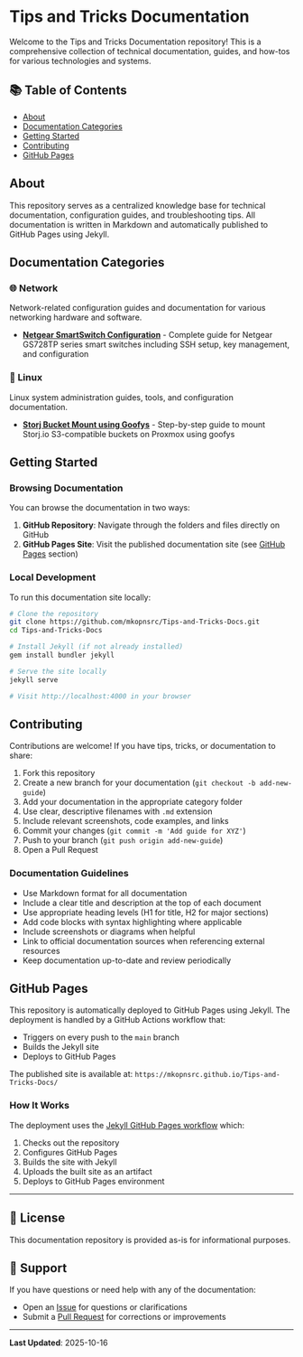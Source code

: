 # Tips and Tricks Documentation

Welcome to the Tips and Tricks Documentation repository! This is a comprehensive collection of technical documentation, guides, and how-tos for various technologies and systems.

## 📚 Table of Contents

- [About](#about)
- [Documentation Categories](#documentation-categories)
- [Getting Started](#getting-started)
- [Contributing](#contributing)
- [GitHub Pages](#github-pages)

## About

This repository serves as a centralized knowledge base for technical documentation, configuration guides, and troubleshooting tips. All documentation is written in Markdown and automatically published to GitHub Pages using Jekyll.

## Documentation Categories

### 🌐 Network

Network-related configuration guides and documentation for various networking hardware and software.

- **[Netgear SmartSwitch Configuration](Network/Netgear-GS728TP.md)** - Complete guide for Netgear GS728TP series smart switches including SSH setup, key management, and configuration

### 🐧 Linux

Linux system administration guides, tools, and configuration documentation.

- **[Storj Bucket Mount using Goofys](Linux/Storj-Bucket-Mount-using-Goofys.md)** - Step-by-step guide to mount Storj.io S3-compatible buckets on Proxmox using goofys

## Getting Started

### Browsing Documentation

You can browse the documentation in two ways:

1. **GitHub Repository**: Navigate through the folders and files directly on GitHub
2. **GitHub Pages Site**: Visit the published documentation site (see [GitHub Pages](#github-pages) section)

### Local Development

To run this documentation site locally:

```bash
# Clone the repository
git clone https://github.com/mkopnsrc/Tips-and-Tricks-Docs.git
cd Tips-and-Tricks-Docs

# Install Jekyll (if not already installed)
gem install bundler jekyll

# Serve the site locally
jekyll serve

# Visit http://localhost:4000 in your browser
```

## Contributing

Contributions are welcome! If you have tips, tricks, or documentation to share:

1. Fork this repository
2. Create a new branch for your documentation (`git checkout -b add-new-guide`)
3. Add your documentation in the appropriate category folder
4. Use clear, descriptive filenames with `.md` extension
5. Include relevant screenshots, code examples, and links
6. Commit your changes (`git commit -m 'Add guide for XYZ'`)
7. Push to your branch (`git push origin add-new-guide`)
8. Open a Pull Request

### Documentation Guidelines

- Use Markdown format for all documentation
- Include a clear title and description at the top of each document
- Use appropriate heading levels (H1 for title, H2 for major sections)
- Add code blocks with syntax highlighting where applicable
- Include screenshots or diagrams when helpful
- Link to official documentation sources when referencing external resources
- Keep documentation up-to-date and review periodically

## GitHub Pages

This repository is automatically deployed to GitHub Pages using Jekyll. The deployment is handled by a GitHub Actions workflow that:

- Triggers on every push to the `main` branch
- Builds the Jekyll site
- Deploys to GitHub Pages

The published site is available at: `https://mkopnsrc.github.io/Tips-and-Tricks-Docs/`

### How It Works

The deployment uses the [Jekyll GitHub Pages workflow](.github/workflows/jekyll-gh-pages.yml) which:
1. Checks out the repository
2. Configures GitHub Pages
3. Builds the site with Jekyll
4. Uploads the built site as an artifact
5. Deploys to GitHub Pages environment

---

## 📝 License

This documentation repository is provided as-is for informational purposes.

## 🤝 Support

If you have questions or need help with any of the documentation:

- Open an [Issue](https://github.com/mkopnsrc/Tips-and-Tricks-Docs/issues) for questions or clarifications
- Submit a [Pull Request](https://github.com/mkopnsrc/Tips-and-Tricks-Docs/pulls) for corrections or improvements

---

**Last Updated**: 2025-10-16
